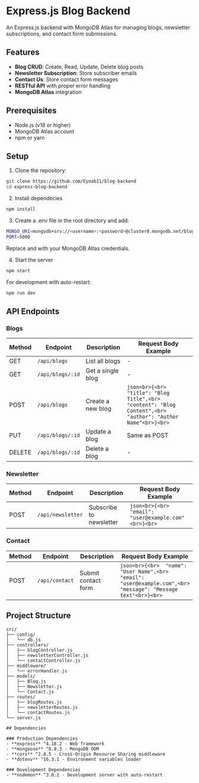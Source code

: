# Express.js Blog Backend

An Express.js backend with MongoDB Atlas for managing blogs, newsletter subscriptions, and contact form submissions.

## Features

- **Blog CRUD**: Create, Read, Update, Delete blog posts
- **Newsletter Subscription**: Store subscriber emails
- **Contact Us**: Store contact form messages
- **RESTful API** with proper error handling
- **MongoDB Atlas** integration

## Prerequisites

- Node.js (v18 or higher)
- MongoDB Atlas account
- npm or yarn

## Setup

1. Clone the repository:
```bash
git clone https://github.com/Eyoab11/blog-backend
cd express-blog-backend
```
2. Install dependecies
```bash
npm install
```
3. Create a .env file in the root directory and add:
```bash
MONGO_URI=mongodb+srv://<username>:<password>@cluster0.mongodb.net/blogDB?retryWrites=true&w=majority
PORT=5000
```
Replace <username> and <password> with your MongoDB Atlas credentials.

4. Start the server
```bash
npm start
```
For development with auto-restart:
```bash
npm run dev
```
## API Endpoints

### Blogs

| Method | Endpoint           | Description                 | Request Body Example                     |
|--------|--------------------|-----------------------------|------------------------------------------|
| GET    | `/api/blogs`       | List all blogs              | -                                        |
| GET    | `/api/blogs/:id`   | Get a single blog           | -                                        |
| POST   | `/api/blogs`       | Create a new blog           | ```json<br>{<br>  "title": "Blog Title",<br>  "content": "Blog Content",<br>  "author": "Author Name"<br>}<br>``` |
| PUT    | `/api/blogs/:id`   | Update a blog               | Same as POST                             |
| DELETE | `/api/blogs/:id`   | Delete a blog               | -                                        |

### Newsletter

| Method | Endpoint            | Description                 | Request Body Example                     |
|--------|---------------------|-----------------------------|------------------------------------------|
| POST   | `/api/newsletter`   | Subscribe to newsletter     | ```json<br>{<br>  "email": "user@example.com"<br>}<br>``` |

### Contact

| Method | Endpoint         | Description                 | Request Body Example                     |
|--------|------------------|-----------------------------|------------------------------------------|
| POST   | `/api/contact`   | Submit contact form         | ```json<br>{<br>  "name": "User Name",<br>  "email": "user@example.com",<br>  "message": "Message text"<br>}<br>``` |

## Project Structure

```text
src/
├── config/
│   └── db.js
├── controllers/
│   ├── blogController.js
│   ├── newsletterController.js
│   └── contactController.js
├── middleware/
│   └── errorHandler.js
├── models/
│   ├── Blog.js
│   ├── Newsletter.js
│   └── Contact.js
├── routes/
│   ├── blogRoutes.js
│   ├── newsletterRoutes.js
│   └── contactRoutes.js
└── server.js

## Dependencies

### Production Dependencies
- **express** ^4.18.2 - Web framework
- **mongoose** ^8.0.3 - MongoDB ODM
- **cors** ^2.8.5 - Cross-Origin Resource Sharing middleware
- **dotenv** ^16.3.1 - Environment variables loader

### Development Dependencies
- **nodemon** ^3.0.2 - Development server with auto-restart

